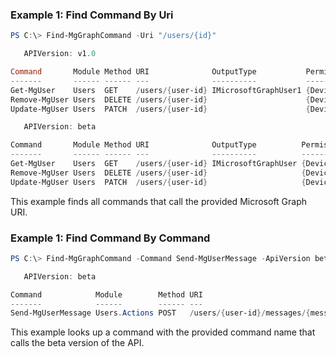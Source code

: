 ### Example 1: Find Command By Uri
```powershell
PS C:\> Find-MgGraphCommand -Uri "/users/{id}"

   APIVersion: v1.0

Command       Module Method URI              OutputType           Permissions
-------       ------ ------ ---              ----------           -----------
Get-MgUser    Users  GET    /users/{user-id} IMicrosoftGraphUser1 {DeviceManagementApps.Read.All DeviceManagementApps.Rea…
Remove-MgUser Users  DELETE /users/{user-id}                      {DeviceManagementApps.ReadWrite.All DeviceManagementMan…
Update-MgUser Users  PATCH  /users/{user-id}                      {DeviceManagementApps.ReadWrite.All DeviceManagementMan…

   APIVersion: beta

Command       Module Method URI              OutputType          Permissions
-------       ------ ------ ---              ----------          -----------
Get-MgUser    Users  GET    /users/{user-id} IMicrosoftGraphUser {DeviceManagementApps.Read.All DeviceManagementApps.Read…
Remove-MgUser Users  DELETE /users/{user-id}                     {DeviceManagementApps.ReadWrite.All DeviceManagementMana…
Update-MgUser Users  PATCH  /users/{user-id}                     {DeviceManagementApps.ReadWrite.All DeviceManagementMana…

```
This example finds all commands that call the provided Microsoft Graph URI.

### Example 1: Find Command By Command
```powershell
PS C:\> Find-MgGraphCommand -Command Send-MgUserMessage -ApiVersion beta

   APIVersion: beta

Command            Module        Method URI                                                         OutputType Permissions
-------            ------        ------ ---                                                         ---------- -----------
Send-MgUserMessage Users.Actions POST   /users/{user-id}/messages/{message-id}/microsoft.graph.send            {Mail.Send}
```
This example looks up a command with the provided command name that calls the beta version of the API.